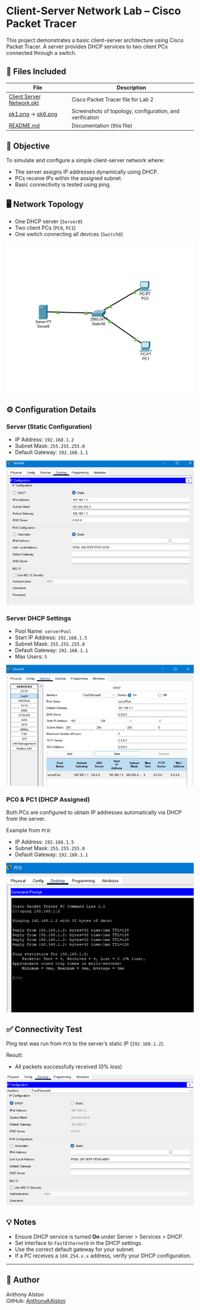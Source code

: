 # Client-Server Network Lab – Cisco Packet Tracer

This project demonstrates a basic client-server architecture using Cisco Packet Tracer. A server provides DHCP services to two client PCs connected through a switch.

## 📁 Files Included

| File | Description |
|------|-------------|
| [Client Server Network.pkt](./Client%20Server%20Network.pkt) | Cisco Packet Tracer file for Lab 2 |
| [pk1.png](./pk1.png) → [pk6.png](./pk6.png) | Screenshots of topology, configuration, and verification |
| [README.md](./README.md) | Documentation (this file) |


## 🧠 Objective

To simulate and configure a simple client-server network where:
- The server assigns IP addresses dynamically using DHCP.
- PCs receive IPs within the assigned subnet.
- Basic connectivity is tested using ping.

## 🖥️ Network Topology

- One DHCP server (`Server0`)
- Two client PCs (`PC0`, `PC1`)
- One switch connecting all devices (`Switch0`)

![Network Topology](pk1.png)

## ⚙️ Configuration Details

### Server (Static Configuration)
- IP Address: `192.168.1.2`
- Subnet Mask: `255.255.255.0`
- Default Gateway: `192.168.1.1`

![Server IP Setup](pk2.png)

### Server DHCP Settings
- Pool Name: `serverPool`
- Start IP Address: `192.168.1.5`
- Subnet Mask: `255.255.255.0`
- Default Gateway: `192.168.1.1`
- Max Users: `5`

![DHCP Config](pk3.png)

### PC0 & PC1 (DHCP Assigned)

Both PCs are configured to obtain IP addresses automatically via DHCP from the server.

Example from `PC0`:
- IP Address: `192.168.1.5`
- Subnet Mask: `255.255.255.0`
- Default Gateway: `192.168.1.1`

![PC IP](pk6.png)

## ✅ Connectivity Test

Ping test was run from `PC0` to the server’s static IP (`192.168.1.2`).

Result:
- All packets successfully received (0% loss)

![Ping Result](pk5.png)

## 💡 Notes

- Ensure DHCP service is turned **On** under Server > Services > DHCP.
- Set interface to `FastEthernet0` in the DHCP settings.
- Use the correct default gateway for your subnet.
- If a PC receives a `169.254.x.x` address, verify your DHCP configuration.

---

## 🔗 Author

Anthony Alston  
GitHub: [AnthonyAAlston](https://github.com/AnthonyAAlston)
